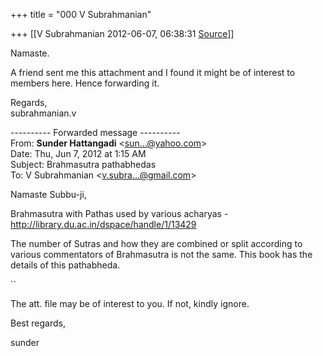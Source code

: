 +++
title = "000 V Subrahmanian"

+++
[[V Subrahmanian	2012-06-07, 06:38:31 [Source](https://groups.google.com/g/bvparishat/c/TUD9e1mdkw4)]]



Namaste.  
  
A friend sent me this attachment and I found it might be of interest to members here. Hence forwarding it.  
  
Regards,  
subrahmanian.v  
  

---------- Forwarded message ----------  
From: **Sunder Hattangadi** \<[sun...@yahoo.com]()\>  
Date: Thu, Jun 7, 2012 at 1:15 AM  
Subject: Brahmasutra pathabhedas  
To: V Subrahmanian \<[v.subra...@gmail.com]()\>  
  
  

Namaste Subbu-ji,



Brahmasutra with Pathas used by various acharyas - <http://library.du.ac.in/dspace/handle/1/13429>

  

The number of Sutras and how they are combined or split according to various commentators of Brahmasutra is not the same. This book has the details of this pathabheda.

``

 The att. file may be of interest to you. If not, kindly ignore.



Best regards,



sunder

  

